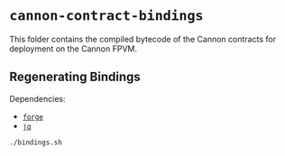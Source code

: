 # `cannon-contract-bindings`

This folder contains the compiled bytecode of the Cannon contracts for deployment on the Cannon FPVM.

## Regenerating Bindings

Dependencies:

- [`forge`][foundry]
- [`jq`][jq]

```sh
./bindings.sh
```

[foundry]: https://github.com/foundry-rs/foundry
[jq]: https://github.com/jqlang/jq
